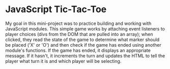 # JavaScript Tic-Tac-Toe
My goal in this mini-project was to practice building and working with JavaScript modules. This simple game works by attaching event listeners to player choices (divs from the DOM that are pulled into an array); when clicked, they read the state of the game to determine what marker should be placed ('X' or 'O') and then check if the game has ended using another module's functions. If the game has ended, it displays an appropriate message. If it hasn't, it increments the turn and updates the HTML to tell the player what turn it is and which player will be selecting.
